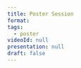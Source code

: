 ```yaml
---
title: Poster Session
format:
tags:
  - poster
videoId: null
presentation: null
draft: false
---
```


<!-- Click link for
{{< button-link icon="direction" label="instructions for authors of accepted posters" url="http://localhost:1313/presentations/#poster-presentations" target="_blank" >}} -->
<!--
## Posters presented in this session

{{< posters-accepted >}}{{< /posters-accepted >}}
>